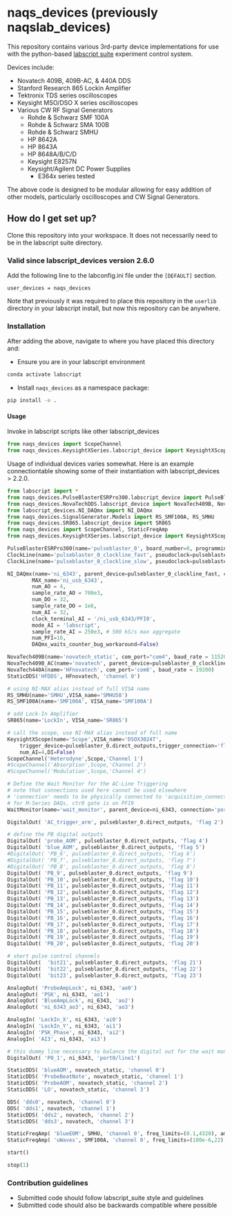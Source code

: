 # naqs_devices (previously naqslab_devices) #

This repository contains various 3rd-party device implementations for use with
the python-based [labscript suite](https://labscriptsuite.org/en/latest/)
experiment control system.

Devices include:

* Novatech 409B, 409B-AC, & 440A DDS
* Stanford Research 865 Lockin Amplifier
* Tektronix TDS series oscilloscopes
* Keysight MSO/DSO X series oscilloscopes
* Various CW RF Signal Generators
  * Rohde & Schwarz SMF 100A
  * Rohde & Schwarz SMA 100B
  * Rohde & Schwarz SMHU
  * HP 8642A
  * HP 8643A
  * HP 8648A/B/C/D
  * Keysight E8257N
  * Keysight/Agilent DC Power Supplies
    * E364x series tested

The above code is designed to be modular allowing for easy addition of other
models, particularly oscilloscopes and CW Signal Generators.

## How do I get set up? ##

Clone this repository into your workspace. It does not necessarily need to be in the labscript suite directory.

### Valid since labscript\_devices version 2.6.0 ###

Add the following line to the labconfig.ini file under the `[DEFAULT]` section.

```text
user_devices = naqs_devices
```

Note that previously it was required to place this repository in the `userlib` directory in your labscript install, but now this repository can be anywhere.

### Installation ###

After adding the above, navigate to where you have placed this directory and:

* Ensure you are in your labscript environment

```bash
conda activate labscript
```

* Install `naqs_devices` as a namespace package:

```bash
pip install -e .
```

#### Usage ####

Invoke in labscript scripts like other labscript\_devices

```python
from naqs_devices import ScopeChannel
from naqs_devices.KeysightXSeries.labscript_device import KeysightXScope
```

Usage of individual devices varies somewhat.
Here is an example connectiontable showing some of their instantiation with
labscript_devices > 2.2.0.

```python
from labscript import *
from naqs_devices.PulseBlasterESRPro300.labscript_device import PulseBlasterESRPro300
from naqs_devices.NovaTechDDS.labscript_device import NovaTech409B, NovaTech409B_AC, NovaTech440A
from labscript_devices.NI_DAQmx import NI_DAQmx
from naqs_devices.SignalGenerator.Models import RS_SMF100A, RS_SMHU
from naqs_devices.SR865.labscript_device import SR865
from naqs_devices import ScopeChannel, StaticFreqAmp
from naqs_devices.KeysightXSeries.labscript_device import KeysightXScope

PulseBlasterESRPro300(name='pulseblaster_0', board_number=0, programming_scheme='pb_start/BRANCH')
ClockLine(name='pulseblaster_0_clockline_fast', pseudoclock=pulseblaster_0.pseudoclock, connection='flag 0')
ClockLine(name='pulseblaster_0_clockline_slow', pseudoclock=pulseblaster_0.pseudoclock, connection='flag 1')

NI_DAQmx(name='ni_6343', parent_device=pulseblaster_0_clockline_fast, clock_terminal='/ni_usb_6343/PFI0',
        MAX_name='ni_usb_6343',
        num_AO = 4,
        sample_rate_AO = 700e3,
        num_DO = 32,
        sample_rate_DO = 1e6,
        num_AI = 32,
        clock_terminal_AI = '/ni_usb_6343/PFI0',
        mode_AI = 'labscript',
        sample_rate_AI = 250e3, # 500 kS/s max aggregate
        num_PFI=16,
        DAQmx_waits_counter_bug_workaround=False)

NovaTech409B(name='novatech_static', com_port="com4", baud_rate = 115200, phase_mode='aligned')
NovaTech409B_AC(name='novatech', parent_device=pulseblaster_0_clockline_slow, com_port="com3", update_mode='asynchronous', phase_mode='aligned', baud_rate = 115200)
NovaTech440A(name='HFnovatech', com_port='com6', baud_rate = 19200)
StaticDDS('HFDDS', HFnovatech, 'channel 0')

# using NI-MAX alias instead of full VISA name
RS_SMHU(name='SMHU',VISA_name='SMHU58')
RS_SMF100A(name='SMF100A', VISA_name='SMF100A')

# add Lock-In Amplifier
SR865(name='LockIn', VISA_name='SR865')

# call the scope, use NI-MAX alias instead of full name
KeysightXScope(name='Scope',VISA_name='DSOX3024T',
    trigger_device=pulseblaster_0.direct_outputs,trigger_connection='flag 3',
    num_AI=4,DI=False)
ScopeChannel('Heterodyne',Scope,'Channel 1')
#ScopeChannel('Absorption',Scope,'Channel 2')
#ScopeChannel('Modulation',Scope,'Channel 4')

# Define the Wait Monitor for the AC-Line Triggering
# note that connections used here cannot be used elsewhere
# 'connection' needs to be physically connected to 'acquisition_connection'
# for M-Series DAQs, ctr0 gate is on PFI9
WaitMonitor(name='wait_monitor', parent_device=ni_6343, connection='port0/line0', acquisition_device=ni_6343, acquisition_connection='ctr0', timeout_device=ni_6343, timeout_connection='PFI1')

DigitalOut( 'AC_trigger_arm', pulseblaster_0.direct_outputs, 'flag 2')

# define the PB digital outputs
DigitalOut( 'probe_AOM', pulseblaster_0.direct_outputs, 'flag 4')
DigitalOut( 'blue_AOM', pulseblaster_0.direct_outputs, 'flag 5')
#DigitalOut( 'PB_6', pulseblaster_0.direct_outputs, 'flag 6')
#DigitalOut( 'PB_7', pulseblaster_0.direct_outputs, 'flag 7')
#DigitalOut( 'PB_8', pulseblaster_0.direct_outputs, 'flag 8')
DigitalOut( 'PB_9', pulseblaster_0.direct_outputs, 'flag 9')
DigitalOut( 'PB_10', pulseblaster_0.direct_outputs, 'flag 10')
DigitalOut( 'PB_11', pulseblaster_0.direct_outputs, 'flag 11')
DigitalOut( 'PB_12', pulseblaster_0.direct_outputs, 'flag 12')
DigitalOut( 'PB_13', pulseblaster_0.direct_outputs, 'flag 13')
DigitalOut( 'PB_14', pulseblaster_0.direct_outputs, 'flag 14')
DigitalOut( 'PB_15', pulseblaster_0.direct_outputs, 'flag 15')
DigitalOut( 'PB_16', pulseblaster_0.direct_outputs, 'flag 16')
DigitalOut( 'PB_17', pulseblaster_0.direct_outputs, 'flag 17')
DigitalOut( 'PB_18', pulseblaster_0.direct_outputs, 'flag 18')
DigitalOut( 'PB_19', pulseblaster_0.direct_outputs, 'flag 19')
DigitalOut( 'PB_20', pulseblaster_0.direct_outputs, 'flag 20')

# short pulse control channels
DigitalOut(  'bit21', pulseblaster_0.direct_outputs, 'flag 21')
DigitalOut(  'bit22', pulseblaster_0.direct_outputs, 'flag 22')
DigitalOut(  'bit23', pulseblaster_0.direct_outputs, 'flag 23')

AnalogOut( 'ProbeAmpLock', ni_6343, 'ao0')
AnalogOut( 'PSK', ni_6343, 'ao1')
AnalogOut( 'BlueAmpLock', ni_6343, 'ao2')
AnalogOut( 'ni_6343_ao3', ni_6343, 'ao3')

AnalogIn( 'LockIn_X', ni_6343, 'ai0')
AnalogIn( 'LockIn_Y', ni_6343, 'ai1')
AnalogIn( 'PSK_Phase', ni_6343, 'ai2')
AnalogIn( 'AI3', ni_6343, 'ai3')

# this dummy line necessary to balance the digital out for the wait monitor
DigitalOut( 'P0_1', ni_6343, 'port0/line1')

StaticDDS( 'blueAOM', novatech_static, 'channel 0')
StaticDDS( 'ProbeBeatNote', novatech_static, 'channel 1')
StaticDDS( 'ProbeAOM', novatech_static, 'channel 2')
StaticDDS( 'LO', novatech_static, 'channel 3')

DDS( 'dds0', novatech, 'channel 0')
DDS( 'dds1', novatech, 'channel 1')
StaticDDS( 'dds2', novatech, 'channel 2')
StaticDDS( 'dds3', novatech, 'channel 3')

StaticFreqAmp( 'blueEOM', SMHU, 'channel 0', freq_limits=(0.1,4320), amp_limits=(-140,13))
StaticFreqAmp( 'uWaves', SMF100A, 'channel 0', freq_limits=(100e-6,22), amp_limits=(-26,18))

start()

stop(1)
```

### Contribution guidelines ###

* Submitted code should follow labscript\_suite style and guidelines
* Submitted code should also be backwards compatible where possible
